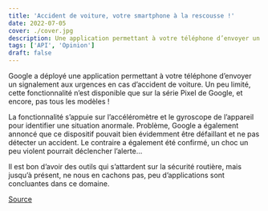 ```yaml
---
title: 'Accident de voiture, votre smartphone à la rescousse !'
date: 2022-07-05
cover: ./cover.jpg
description: Une application permettant à votre téléphone d’envoyer un signalement aux urgences en cas d’accident de voiture
tags: ['API', 'Opinion']
draft: false
---
```


Google a déployé une application permettant à votre téléphone d’envoyer un signalement aux urgences en cas d’accident de voiture. Un peu limité, cette fonctionnalité n’est disponible que sur la série Pixel de Google, et encore, pas tous les modèles !

La fonctionnalité s’appuie sur l’accéléromètre et le gyroscope de l’appareil pour identifier une situation anormale. Problème, Google a également annoncé que ce dispositif pouvait bien évidemment être défaillant et ne pas détecter un accident. Le contraire a également été confirmé, un choc un peu violent pourrait déclencher l’alerte…

Il est bon d’avoir des outils qui s’attardent sur la sécurité routière, mais jusqu’à présent, ne nous en cachons pas, peu d’applications sont concluantes dans ce domaine.

[Source](https://www.numerama.com/tech/1027784-votre-smartphone-android-pourrait-vous-aider-en-cas-daccident-de-voiture.html)